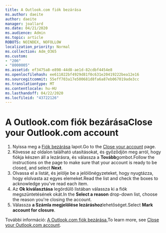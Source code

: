```yaml
---
title: A Outlook.com fiók bezárása
ms.author: daeite
author: daeite
manager: joallard
ms.date: 04/21/2020
ms.audience: Admin
ms.topic: article
ROBOTS: NOINDEX, NOFOLLOW
localization_priority: Normal
ms.collection: Adm_O365
ms.custom:
- "206"
- "8000005"
ms.assetid: ef3475a8-e898-44d8-ae1d-82cdbf4454e8
ms.openlocfilehash: ee611022bf4929d81f0c631e20419222bea12e16
ms.sourcegitcommit: 55eff703a17e500681d8fa6a87eb067019ade3cc
ms.translationtype: MT
ms.contentlocale: hu-HU
ms.lasthandoff: 04/22/2020
ms.locfileid: "43722126"
---
```

# <a name="close-your-outlookcom-account"></a><span data-ttu-id="177d8-102">A Outlook.com fiók bezárása</span><span class="sxs-lookup"><span data-stu-id="177d8-102">Close your Outlook.com account</span></span>

1. <span data-ttu-id="177d8-103">Nyissa meg a [Fiók bezárása](https://go.microsoft.com/fwlink/p/?linkid=845493) lapot.</span><span class="sxs-lookup"><span data-stu-id="177d8-103">Go to the [Close your account](https://go.microsoft.com/fwlink/p/?linkid=845493) page.</span></span>
2. <span data-ttu-id="177d8-104">Kövesse az oldalon található utasításokat, és győződjön meg arról, hogy fiókja készen áll a lezárásra, és válassza a **Tovább**gombot.</span><span class="sxs-lookup"><span data-stu-id="177d8-104">Follow the instructions on the page to make sure that your account is ready to be closed, and select **Next**.</span></span>
3. <span data-ttu-id="177d8-105">Olvassa el a listát, és jelölje be a jelölőnégyzeteket, hogy nyugtázza, hogy elolvasta az egyes elemeket.</span><span class="sxs-lookup"><span data-stu-id="177d8-105">Read the list and check the boxes to acknowledge you've read each item.</span></span>
4. <span data-ttu-id="177d8-106">Az **Ok kiválasztása** legördülő listában válassza ki a fiók megszüntetésének okát.</span><span class="sxs-lookup"><span data-stu-id="177d8-106">In the **Select a reason** drop-down list, choose the reason you're closing the account.</span></span>
5. <span data-ttu-id="177d8-107">Válassza **a Számla megjelölése lezáráshoz**lehetőséget.</span><span class="sxs-lookup"><span data-stu-id="177d8-107">Select **Mark account for closure**.</span></span>

<span data-ttu-id="177d8-108">További információ: [A Outlook.com fiók bezárása.](https://support.office.com/article/564b801e-2a47-4cb2-afa8-12ead3185038?wt.mc_id=Office_Outlook_com_Alchemy)</span><span class="sxs-lookup"><span data-stu-id="177d8-108">To learn more, see [Close your Outlook.com account](https://support.office.com/article/564b801e-2a47-4cb2-afa8-12ead3185038?wt.mc_id=Office_Outlook_com_Alchemy).</span></span>
  